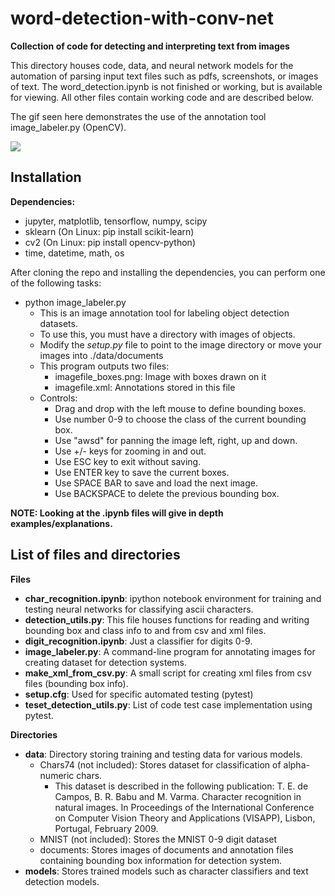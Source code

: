 # word-detection-with-conv-net

**Collection of code for detecting and interpreting text from images**

This directory houses code, data, and neural network models
for the automation of parsing input text files such as pdfs, 
screenshots, or images of text. The word_detection.ipynb is 
not finished or working, but is available for viewing. All 
other files contain working code and are described below.

The gif seen here demonstrates the
use of the annotation tool image_labeler.py (OpenCV).

![](using_image_labeler.gif)

## Installation

**Dependencies:**
 - jupyter, matplotlib, tensorflow, numpy, scipy
 - sklearn (On Linux:  pip install scikit-learn)
 - cv2 (On Linux: pip install opencv-python)
 - time, datetime, math, os

After cloning the repo and installing the dependencies,
you can perform one of the following tasks:
 - python image_labeler.py
   * This is an image annotation tool for labeling object
     detection datasets.
   * To use this, you must have a directory with images of
     objects. 
   * Modify the *setup.py* file to point to the image 
     directory or move your images into ./data/documents
   * This program outputs two files:
      * imagefile_boxes.png:  Image with boxes drawn on it
      * imagefile.xml:        Annotations stored in this file
   * Controls:
      * Drag and drop with the left mouse to define bounding boxes.
      * Use number 0-9 to choose the class of the current bounding box.
      * Use "awsd" for panning the image left, right, up and down.
      * Use +/- keys for zooming in and out.
      * Use ESC key to exit without saving.
      * Use ENTER key to save the current boxes.
      * Use SPACE BAR to save and load the next image.
      * Use BACKSPACE to delete the previous bounding box.

**NOTE: Looking at the .ipynb files will give in depth examples/explanations.**

## List of files and directories

**Files**
 - **char_recognition.ipynb**:  ipython notebook environment for
                            training and testing neural networks
                            for classifying ascii characters.
 - **detection_utils.py**:  This file houses functions for reading
                            and writing bounding box and class info to
                            and from csv and xml files.
 - **digit_recognition.ipynb**:  Just a classifier for digits 0-9.
 - **image_labeler.py**:  A command-line program for annotating images
                          for creating dataset for detection systems. 
 - **make_xml_from_csv.py**:  A small script for creating xml files from
                              csv files (bounding box info).
 - **setup.cfg**:  Used for specific automated testing (pytest)
 - **teset_detection_utils.py**:  List of code test case implementation
                                  using pytest.

**Directories**
 - **data**:  Directory storing training and testing data for various models.
   * Chars74 (not included):  Stores dataset for classification of alpha-numeric chars.
      * This dataset is described in the following publication:  T. E. de Campos, B. R. Babu and M. Varma. Character recognition in natural images. In Proceedings of the International Conference on Computer Vision Theory and Applications (VISAPP), Lisbon, Portugal, February 2009. 
   * MNIST (not included):  Stores the MNIST 0-9 digit dataset
   * documents:  Stores images of documents and annotation files containing
                 bounding box information for detection system.
 - **models**:  Stores trained models such as character classifiers and 
            text detection models.
